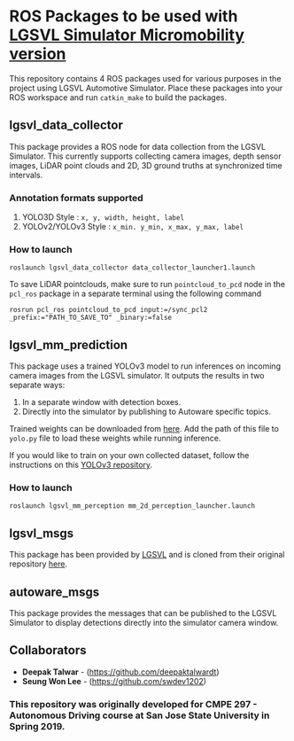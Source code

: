 # ROS Packages to be used with [LGSVL Simulator Micromobility version](https://github.com/deepaktalwardt/lgsvl_simulator_micromobility.git)
This repository contains 4 ROS packages used for various purposes in the project using LGSVL Automotive Simulator. Place these packages into your ROS workspace and run `catkin_make` to build the packages.

## lgsvl_data_collector
This package provides a ROS node for data collection from the LGSVL Simulator. This currently supports collecting camera images, depth sensor images, LiDAR point clouds and 2D, 3D ground truths at synchronized time intervals.

### Annotation formats supported
1. YOLO3D Style : `x, y, width, height, label`
2. YOLOv2/YOLOv3 Style : `x_min. y_min, x_max, y_max, label`

### How to launch
```
roslaunch lgsvl_data_collector data_collector_launcher1.launch
```
To save LiDAR pointclouds, make sure to run `pointcloud_to_pcd` node in the `pcl_ros` package in a separate terminal using the following command
```
rosrun pcl_ros pointcloud_to_pcd input:=/sync_pcl2 _prefix:="PATH_TO_SAVE_TO" _binary:=false  
```

## lgsvl_mm_prediction
This package uses a trained YOLOv3 model to run inferences on incoming camera images from the LGSVL simulator. It outputs the results in two separate ways:
1. In a separate window with detection boxes.
2. Directly into the simulator by publishing to Autoware specific topics.

Trained weights can be downloaded from [here](https://www.dropbox.com/s/a44ly3zd6bzmssw/2d-final-weights-keras-yolo3.h5?dl=0). Add the path of this file to `yolo.py` file to load these weights while running inference.

If you would like to train on your own collected dataset, follow the instructions on this [YOLOv3 repository](https://github.com/deepaktalwardt/keras-yolo3).

### How to launch
```
roslaunch lgsvl_mm_perception mm_2d_perception_launcher.launch
```

## lgsvl_msgs
This package has been provided by [LGSVL](https://github.com/lgsvl) and is cloned from their original repository [here](https://github.com/lgsvl/lgsvl_msgs).

## autoware_msgs
This package provides the messages that can be published to the LGSVL Simulator to display detections directly into the simulator camera window.

## Collaborators
* **Deepak Talwar** - (https://github.com/deepaktalwardt)
* **Seung Won Lee** - (https://github.com/swdev1202)
### This repository was originally developed for CMPE 297 - Autonomous Driving course at San Jose State University in Spring 2019.
